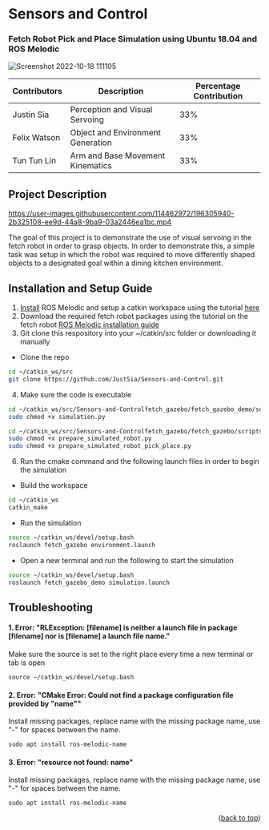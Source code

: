 <a name="readme-top"></a>
# Sensors and Control
### **Fetch Robot Pick and Place Simulation using Ubuntu 18.04 and ROS Melodic**
![Screenshot 2022-10-18 111105](https://user-images.githubusercontent.com/114462972/196306266-876cbc99-95ba-4eff-8eec-b6b92747ec01.png)
 

| Contributors  | Description   | Percentage Contribution |
| ------------- | ------------- | ----------------------- | 
| Justin Sia    | Perception and Visual Servoing  | 33%                     |
| Felix Watson  | Object and Environment Generation  | 33%                     |
| Tun Tun Lin  | Arm and Base Movement Kinematics | 33%                     |
 
 ## Project Description
 
https://user-images.githubusercontent.com/114462972/196305940-2b325108-ee9d-44a8-9ba9-03a2446ea1bc.mp4

The goal of this project is to demonstrate the use of visual servoing in the fetch robot in order to grasp objects. In order to demonstrate this, a simple task was setup in which the robot was required to move differently shaped objects to a designated goal within a dining kitchen environment. 
 
 ## Installation and Setup Guide
 1. [Install](http://wiki.ros.org/melodic/Installation/Ubuntu) ROS Melodic and setup a catkin workspace using the tutorial [here](http://wiki.ros.org/catkin/Tutorials/create_a_workspace)
 2. Download the required fetch robot packages using the tutorial on the fetch robot [ROS Melodic installation guide](https://docs.fetchrobotics.com/indigo_to_melodic.html)
 3. Git clone this respository into your ~/catkin/src folder or downloading it manually
 * Clone the repo
 ```sh
 cd ~/catkin_ws/src
 git clone https://github.com/JustSia/Sensors-and-Control.git
 ```
 4. Make sure the code is executable
 ```sh
 cd ~/catkin_ws/src/Sensors-and-Controlfetch_gazebo/fetch_gazebo_demo/scripts
 sudo chmod +x simulation.py
 ```
 ```sh
 cd ~/catkin_ws/src/Sensors-and-Controlfetch_gazebo/fetch_gazebo/scripts
 sudo chmod +x prepare_simulated_robot.py
 sudo chmod +x prepare_simulated_robot_pick_place.py
 ```
 6. Run the cmake command and the following launch files in order to begin the simulation
 * Build the workspace
 ```sh
 cd ~/catkin_ws
 catkin_make
 ```
 * Run the simulation
 ```sh
 source ~/catkin_ws/devel/setup.bash
 roslaunch fetch_gazebo environment.launch 
 ```
 * Open a new terminal and run the following to start the simulation
 ```sh
 source ~/catkin_ws/devel/setup.bash
 roslaunch fetch_gazebo_demo simulation.launch  
 ```
 ## Troubleshooting
 #### 1. Error: "RLException: [filename] is neither a launch file in package [filename] nor is [filename] a launch file name."
 Make sure the source is set to the right place every time a new terminal or tab is open
 ```
 source ~/catkin_ws/devel/setup.bash
 ```
 
 #### 2. Error: "CMake Error: Could not find a package configuration file provided by "name""
 Install missing packages, replace name with the missing package name, use "-" for spaces between the name.
 ```
 sudo apt install ros-melodic-name
 ```
 
 #### 3. Error: "resource not found: name"
 Install missing packages, replace name with the missing package name, use "-" for spaces between the name.
 ```
 sudo apt install ros-melodic-name
 ```
 

<p align="right">(<a href="#readme-top">back to top</a>)</p>
